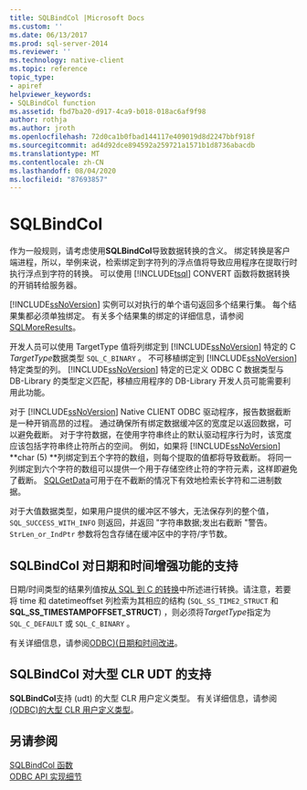 ```yaml
---
title: SQLBindCol |Microsoft Docs
ms.custom: ''
ms.date: 06/13/2017
ms.prod: sql-server-2014
ms.reviewer: ''
ms.technology: native-client
ms.topic: reference
topic_type:
- apiref
helpviewer_keywords:
- SQLBindCol function
ms.assetid: fbd7ba20-d917-4ca9-b018-018ac6af9f98
author: rothja
ms.author: jroth
ms.openlocfilehash: 72d0ca1b0fbad144117e409019d8d2247bbf918f
ms.sourcegitcommit: ad4d92dce894592a259721a1571b1d8736abacdb
ms.translationtype: MT
ms.contentlocale: zh-CN
ms.lasthandoff: 08/04/2020
ms.locfileid: "87693857"
---
```

# <a name="sqlbindcol"></a>SQLBindCol
  作为一般规则，请考虑使用**SQLBindCol**导致数据转换的含义。 绑定转换是客户端进程，所以，举例来说，检索绑定到字符列的浮点值将导致应用程序在提取行时执行浮点到字符的转换。 可以使用 [!INCLUDE[tsql](../../includes/tsql-md.md)] CONVERT 函数将数据转换的开销转给服务器。  
  
 [!INCLUDE[ssNoVersion](../../includes/ssnoversion-md.md)] 实例可以对执行的单个语句返回多个结果行集。 每个结果集都必须单独绑定。 有关多个结果集的绑定的详细信息，请参阅[SQLMoreResults](sqlmoreresults.md)。  
  
 开发人员可以使用 TargetType 值将列绑定到 [!INCLUDE[ssNoVersion](../../includes/ssnoversion-md.md)] 特定的 C *TargetType*数据类型 `SQL_C_BINARY` 。 不可移植绑定到 [!INCLUDE[ssNoVersion](../../includes/ssnoversion-md.md)] 特定类型的列。 [!INCLUDE[ssNoVersion](../../includes/ssnoversion-md.md)] 特定的已定义 ODBC C 数据类型与 DB-Library 的类型定义匹配，移植应用程序的 DB-Library 开发人员可能需要利用此功能。  
  
 对于 [!INCLUDE[ssNoVersion](../../includes/ssnoversion-md.md)] Native CLIENT ODBC 驱动程序，报告数据截断是一种开销高昂的过程。 通过确保所有绑定数据缓冲区的宽度足以返回数据，可以避免截断。 对于字符数据，在使用字符串终止的默认驱动程序行为时，该宽度应该包括字符串终止符所占的空间。 例如，如果将 [!INCLUDE[ssNoVersion](../../includes/ssnoversion-md.md)] **char (5) **列绑定到五个字符的数组，则每个提取的值都将导致截断。 将同一列绑定到六个字符的数组可以提供一个用于存储空终止符的字符元素，这样即避免了截断。 [SQLGetData](sqlgetdata.md)可用于在不截断的情况下有效地检索长字符和二进制数据。  
  
 对于大值数据类型，如果用户提供的缓冲区不够大，无法保存列的整个值， `SQL_SUCCESS_WITH_INFO` 则返回，并返回 "字符串数据;发出右截断 "警告。 `StrLen_or_IndPtr` 参数将包含存储在缓冲区中的字符/字节数。  
  
## <a name="sqlbindcol-support-for-enhanced-date-and-time-features"></a>SQLBindCol 对日期和时间增强功能的支持  
 日期/时间类型的结果列值按[从 SQL 到 C 的转换](../native-client-odbc-date-time/datetime-data-type-conversions-from-sql-to-c.md)中所述进行转换。请注意，若要将 time 和 datetimeoffset 列检索为其相应的结构 (`SQL_SS_TIME2_STRUCT` 和**SQL_SS_TIMESTAMPOFFSET_STRUCT**) ，则必须将*TargetType*指定为 `SQL_C_DEFAULT` 或 `SQL_C_BINARY` 。  
  
 有关详细信息，请参阅[ODBC&#41;&#40;日期和时间改进](../native-client-odbc-date-time/date-and-time-improvements-odbc.md)。  
  
## <a name="sqlbindcol-support-for-large-clr-udts"></a>SQLBindCol 对大型 CLR UDT 的支持  
 **SQLBindCol**支持 (udt) 的大型 CLR 用户定义类型。 有关详细信息，请参阅[&#40;ODBC&#41;的大型 CLR 用户定义类型](../native-client/odbc/large-clr-user-defined-types-odbc.md)。  
  
## <a name="see-also"></a>另请参阅  
 [SQLBindCol 函数](https://go.microsoft.com/fwlink/?LinkId=59327)   
 [ODBC API 实现细节](odbc-api-implementation-details.md)  
  
  

